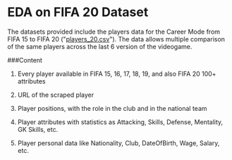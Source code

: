 # EDA on FIFA 20 Dataset
The datasets provided include the players data for the Career Mode from FIFA 15 to FIFA 20 ("[players_20.csv](https://github.com/prakashroy1211/EDA_on_Football_Data/blob/main/players_20.csv)"). The data allows multiple comparison of the same players across the last 6 version of the videogame.

###Content

1. Every player available in FIFA 15, 16, 17, 18, 19, and also FIFA 20
100+ attributes
   
2. URL of the scraped player
   
3. Player positions, with the role in the club and in the national team
   
5. Player attributes with statistics as Attacking, Skills, Defense, Mentality, GK Skills, etc.
   
7. Player personal data like Nationality, Club, DateOfBirth, Wage, Salary, etc.
